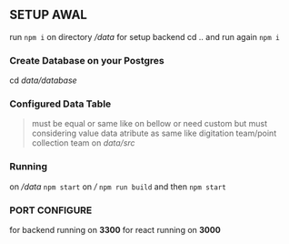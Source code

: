 ## SETUP AWAL

run `npm i` on directory */data* for setup backend
cd ..
and run again `npm i`

### Create Database on your Postgres

cd *data/database*

### Configured Data Table

> must be equal or same like on bellow or need custom but must considering value data atribute as same like digitation team/point collection team
on *data/src*

### Running

on */data* `npm start`
on */* `npm run build` and then `npm start`

### PORT CONFIGURE

for backend running on **3300**
for react running on **3000**
